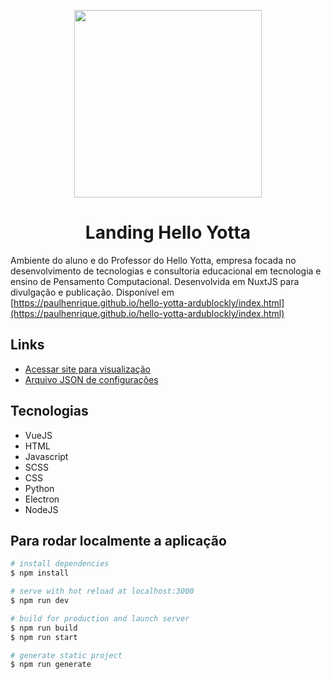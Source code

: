 <p align="center">
  <img src="https://github.com/paulhenrique/hello_yotta_landing/blob/main/assets/img/logo_cyan.png?raw=true" width="300">
  <h1 align="center">Landing Hello Yotta</h1>
</p>

Ambiente do aluno e do Professor do Hello Yotta, empresa focada no desenvolvimento de tecnologias e consultoria educacional em tecnologia e ensino de Pensamento Computacional. Desenvolvida em NuxtJS para divulgação e publicação. Disponível em [https://paulhenrique.github.io/hello-yotta-ardublockly/index.html](https://paulhenrique.github.io/hello-yotta-ardublockly/index.html)

## Links
* [Acessar site para visualização](https://paulhenrique.github.io/hello-yotta-ardublockly/index.html)
* [Arquivo JSON de configurações](https://github.com/paulhenrique/hello-yotta-ardublockly/blob/main/atividades/exemplo_atividades.json)

## Tecnologias 
* VueJS
* HTML
* Javascript
* SCSS
* CSS
* Python
* Electron
* NodeJS

## Para rodar localmente a aplicação

```bash
# install dependencies
$ npm install

# serve with hot reload at localhost:3000
$ npm run dev

# build for production and launch server
$ npm run build
$ npm run start

# generate static project
$ npm run generate
```
